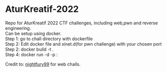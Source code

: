 # AturKreatif-2022

Repo for AturKreatif 2022 CTF challenges, including web,pwn and reverse engineering. <br />
Can be setup using docker. <br />
Step 1: go to chall directory with dockerfile <br />
Step 2: Edit docker file and xinet.d(for pwn challenge) with your chosen port <br />
Step 2: docker build -t . <br /> 
Step 4: docker run -d -p <port>:<port> <dockername>  <br />
  
Credit to: [nightfury99](https://github.com/nightfury99/) for web challs.
